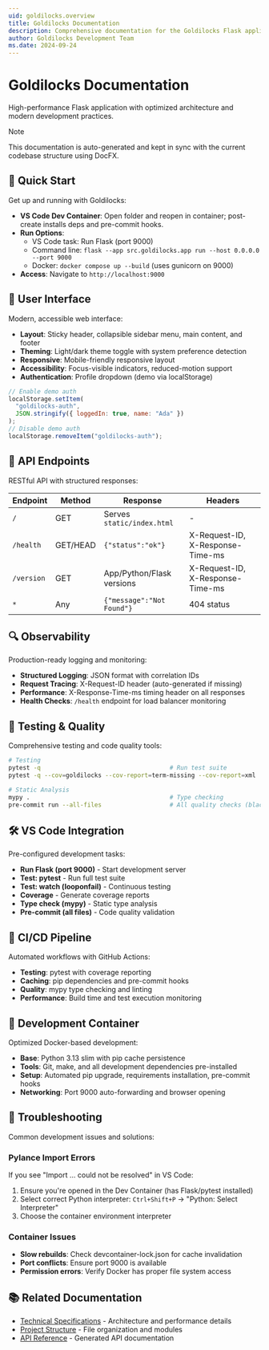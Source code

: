```yaml
---
uid: goldilocks.overview
title: Goldilocks Documentation
description: Comprehensive documentation for the Goldilocks Flask application
author: Goldilocks Development Team
ms.date: 2024-09-24
---
```


# Goldilocks Documentation

High-performance Flask application with optimized architecture and modern development practices.

> [!NOTE]
> This documentation is auto-generated and kept in sync with the current codebase structure using DocFX.

## 🚀 Quick Start

Get up and running with Goldilocks:

- **VS Code Dev Container**: Open folder and reopen in container; post-create installs deps and pre-commit hooks.
- **Run Options**:
  - VS Code task: Run Flask (port 9000)
  - Command line: `flask --app src.goldilocks.app run --host 0.0.0.0 --port 9000`
  - Docker: `docker compose up --build` (uses gunicorn on 9000)
- **Access**: Navigate to `http://localhost:9000`

## 🎨 User Interface

Modern, accessible web interface:

- **Layout**: Sticky header, collapsible sidebar menu, main content, and footer
- **Theming**: Light/dark theme toggle with system preference detection
- **Responsive**: Mobile-friendly responsive layout
- **Accessibility**: Focus-visible indicators, reduced-motion support
- **Authentication**: Profile dropdown (demo via localStorage)

```javascript
// Enable demo auth
localStorage.setItem(
  "goldilocks-auth",
  JSON.stringify({ loggedIn: true, name: "Ada" })
);
// Disable demo auth
localStorage.removeItem("goldilocks-auth");
```

## 📡 API Endpoints

RESTful API with structured responses:

| Endpoint   | Method   | Response                   | Headers                          |
| ---------- | -------- | -------------------------- | -------------------------------- |
| `/`        | GET      | Serves `static/index.html` | -                                |
| `/health`  | GET/HEAD | `{"status":"ok"}`          | X-Request-ID, X-Response-Time-ms |
| `/version` | GET      | App/Python/Flask versions  | X-Request-ID, X-Response-Time-ms |
| `*`        | Any      | `{"message":"Not Found"}`  | 404 status                       |

## 🔍 Observability

Production-ready logging and monitoring:

- **Structured Logging**: JSON format with correlation IDs
- **Request Tracing**: X-Request-ID header (auto-generated if missing)
- **Performance**: X-Response-Time-ms timing header on all responses
- **Health Checks**: `/health` endpoint for load balancer monitoring

## 🧪 Testing & Quality

Comprehensive testing and code quality tools:

```bash
# Testing
pytest -q                                    # Run test suite
pytest -q --cov=goldilocks --cov-report=term-missing --cov-report=xml

# Static Analysis
mypy .                                       # Type checking
pre-commit run --all-files                   # All quality checks (black, isort, flake8, mypy)
```

## 🛠️ VS Code Integration

Pre-configured development tasks:

- **Run Flask (port 9000)** - Start development server
- **Test: pytest** - Run full test suite
- **Test: watch (looponfail)** - Continuous testing
- **Coverage** - Generate coverage reports
- **Type check (mypy)** - Static type analysis
- **Pre-commit (all files)** - Code quality validation

## 🚀 CI/CD Pipeline

Automated workflows with GitHub Actions:

- **Testing**: pytest with coverage reporting
- **Caching**: pip dependencies and pre-commit hooks
- **Quality**: mypy type checking and linting
- **Performance**: Build time and test execution monitoring

## 🐳 Development Container

Optimized Docker-based development:

- **Base**: Python 3.13 slim with pip cache persistence
- **Tools**: Git, make, and all development dependencies pre-installed
- **Setup**: Automated pip upgrade, requirements installation, pre-commit hooks
- **Networking**: Port 9000 auto-forwarding and browser opening

## 🔧 Troubleshooting

Common development issues and solutions:

### Pylance Import Errors

If you see "Import ... could not be resolved" in VS Code:

1. Ensure you're opened in the Dev Container (has Flask/pytest installed)
2. Select correct Python interpreter: `Ctrl+Shift+P` → "Python: Select Interpreter"
3. Choose the container environment interpreter

### Container Issues

- **Slow rebuilds**: Check devcontainer-lock.json for cache invalidation
- **Port conflicts**: Ensure port 9000 is available
- **Permission errors**: Verify Docker has proper file system access

## 📚 Related Documentation

- [Technical Specifications](xref:goldilocks.technical) - Architecture and performance details
- [Project Structure](xref:goldilocks.structure) - File organization and modules
- [API Reference](xref:goldilocks.api) - Generated API documentation
